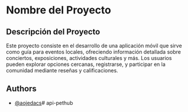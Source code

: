 # Nombre del Proyecto
## Descripción del Proyecto

Este proyecto consiste en el desarrollo de una aplicación móvil que sirve como guía para eventos locales, ofreciendo información detallada sobre conciertos, exposiciones, actividades culturales y más. Los usuarios pueden explorar opciones cercanas, registrarse, y participar en la comunidad mediante reseñas y calificaciones.

## Authors

- [@aojedacs](https://www.github.com/aojedacs)# api-pethub
